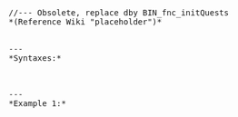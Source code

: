<pre>//--- Obsolete, replace dby BIN_fnc_initQuests
*(Reference Wiki "placeholder")*


---
*Syntaxes:*

<!-- [] call `BIN_fnc_initTasks` -->

---
*Example 1:*

<!-- 
```sqf
[] call BIN_fnc_initTasks;
``` -->
